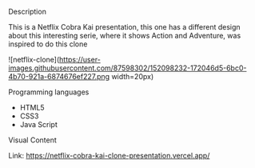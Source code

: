 

Description 

This is a Netflix Cobra Kai presentation, this one has a different design about this interesting serie, where it shows Action and Adventure, was inspired to do this clone


![netflix-clone](https://user-images.githubusercontent.com/87598302/152098232-172046d5-6bc0-4b70-921a-6874676ef227.png width=20px)


Programming languages

<ul>
<li>HTML5</li>
<li>CSS3</li>
<li>Java Script </li>

</ul>

Visual Content

Link: https://netflix-cobra-kai-clone-presentation.vercel.app/

